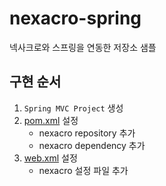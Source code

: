 # nexacro-spring

넥사크로와 스프링을 연동한 저장소 샘플

## 구현 순서

1. `Spring MVC Project` 생성
2. [pom.xml](./pom.xml) 설정
	- nexacro repository 추가
	- nexacro dependency 추가
3. [web.xml](./src/main/webapp/WEB-INF/web.xml) 설정
	- nexacro 설정 파일 추가
	